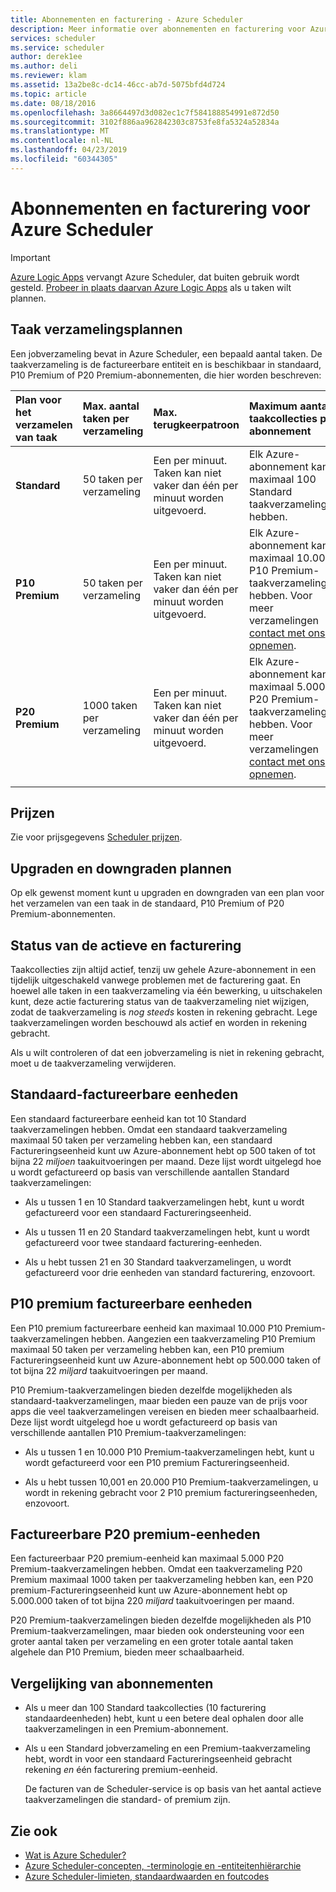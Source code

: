 ```yaml
---
title: Abonnementen en facturering - Azure Scheduler
description: Meer informatie over abonnementen en facturering voor Azure Scheduler
services: scheduler
ms.service: scheduler
author: derek1ee
ms.author: deli
ms.reviewer: klam
ms.assetid: 13a2be8c-dc14-46cc-ab7d-5075bfd4d724
ms.topic: article
ms.date: 08/18/2016
ms.openlocfilehash: 3a8664497d3d082ec1c7f584188854991e872d50
ms.sourcegitcommit: 3102f886aa962842303c8753fe8fa5324a52834a
ms.translationtype: MT
ms.contentlocale: nl-NL
ms.lasthandoff: 04/23/2019
ms.locfileid: "60344305"
---
```

# <a name="plans-and-billing-for-azure-scheduler"></a>Abonnementen en facturering voor Azure Scheduler

> [!IMPORTANT]
> [Azure Logic Apps](../logic-apps/logic-apps-overview.md) vervangt Azure Scheduler, dat buiten gebruik wordt gesteld. [Probeer in plaats daarvan Azure Logic Apps](../scheduler/migrate-from-scheduler-to-logic-apps.md) als u taken wilt plannen. 

## <a name="job-collection-plans"></a>Taak verzamelingsplannen

Een jobverzameling bevat in Azure Scheduler, een bepaald aantal taken. De taakverzameling is de factureerbare entiteit en is beschikbaar in standaard, P10 Premium of P20 Premium-abonnementen, die hier worden beschreven: 

| Plan voor het verzamelen van taak | Max. aantal taken per verzameling | Max. terugkeerpatroon | Maximum aantal taakcollecties per abonnement | Limits | 
|:--- |:--- |:--- |:--- |:--- |
| **Standard** | 50 taken per verzameling | Een per minuut. Taken kan niet vaker dan één per minuut worden uitgevoerd. | Elk Azure-abonnement kan maximaal 100 Standard taakverzamelingen hebben. | Toegang tot de volledige functieset Scheduler | 
| **P10 Premium** | 50 taken per verzameling | Een per minuut. Taken kan niet vaker dan één per minuut worden uitgevoerd. | Elk Azure-abonnement kan maximaal 10.000 P10 Premium-taakverzamelingen hebben. Voor meer verzamelingen <a href="mailto:wapteams@microsoft.com">contact met ons opnemen</a>. | Toegang tot de volledige functieset Scheduler |
| **P20 Premium** | 1000 taken per verzameling | Een per minuut. Taken kan niet vaker dan één per minuut worden uitgevoerd. | Elk Azure-abonnement kan maximaal 5.000 P20 Premium-taakverzamelingen hebben. Voor meer verzamelingen <a href="mailto:wapteams@microsoft.com">contact met ons opnemen</a>. | Toegang tot de volledige functieset Scheduler |
|||||| 

## <a name="pricing"></a>Prijzen

Zie voor prijsgegevens [Scheduler prijzen](https://azure.microsoft.com/pricing/details/scheduler/).

## <a name="upgrade-or-downgrade-plans"></a>Upgraden en downgraden plannen

Op elk gewenst moment kunt u upgraden en downgraden van een plan voor het verzamelen van een taak in de standaard, P10 Premium of P20 Premium-abonnementen.

## <a name="active-status-and-billing"></a>Status van de actieve en facturering

Taakcollecties zijn altijd actief, tenzij uw gehele Azure-abonnement in een tijdelijk uitgeschakeld vanwege problemen met de facturering gaat. En hoewel alle taken in een taakverzameling via één bewerking, u uitschakelen kunt, deze actie facturering status van de taakverzameling niet wijzigen, zodat de taakverzameling is *nog steeds* kosten in rekening gebracht. Lege taakverzamelingen worden beschouwd als actief en worden in rekening gebracht.

Als u wilt controleren of dat een jobverzameling is niet in rekening gebracht, moet u de taakverzameling verwijderen.

## <a name="standard-billable-units"></a>Standaard-factureerbare eenheden

Een standaard factureerbare eenheid kan tot 10 Standard taakverzamelingen hebben. Omdat een standaard taakverzameling maximaal 50 taken per verzameling hebben kan, een standaard Factureringseenheid kunt uw Azure-abonnement hebt op 500 taken of tot bijna 22 *miljoen* taakuitvoeringen per maand. Deze lijst wordt uitgelegd hoe u wordt gefactureerd op basis van verschillende aantallen Standard taakverzamelingen:

* Als u tussen 1 en 10 Standard taakverzamelingen hebt, kunt u wordt gefactureerd voor een standaard Factureringseenheid. 

* Als u tussen 11 en 20 Standard taakverzamelingen hebt, kunt u wordt gefactureerd voor twee standaard facturering-eenheden. 

* Als u hebt tussen 21 en 30 Standard taakverzamelingen, u wordt gefactureerd voor drie eenheden van standard facturering, enzovoort.

## <a name="p10-premium-billable-units"></a>P10 premium factureerbare eenheden

Een P10 premium factureerbare eenheid kan maximaal 10.000 P10 Premium-taakverzamelingen hebben. Aangezien een taakverzameling P10 Premium maximaal 50 taken per verzameling hebben kan, een P10 premium Factureringseenheid kunt uw Azure-abonnement hebt op 500.000 taken of tot bijna 22 *miljard* taakuitvoeringen per maand. 

P10 Premium-taakverzamelingen bieden dezelfde mogelijkheden als standaard-taakverzamelingen, maar bieden een pauze van de prijs voor apps die veel taakverzamelingen vereisen en bieden meer schaalbaarheid. Deze lijst wordt uitgelegd hoe u wordt gefactureerd op basis van verschillende aantallen P10 Premium-taakverzamelingen:

* Als u tussen 1 en 10.000 P10 Premium-taakverzamelingen hebt, kunt u wordt gefactureerd voor een P10 premium Factureringseenheid. 

* Als u hebt tussen 10,001 en 20.000 P10 Premium-taakverzamelingen, u wordt in rekening gebracht voor 2 P10 premium factureringseenheden, enzovoort.

## <a name="p20-premium-billable-units"></a>Factureerbare P20 premium-eenheden

Een factureerbaar P20 premium-eenheid kan maximaal 5.000 P20 Premium-taakverzamelingen hebben. Omdat een taakverzameling P20 Premium maximaal 1000 taken per taakverzameling hebben kan, een P20 premium-Factureringseenheid kunt uw Azure-abonnement hebt op 5.000.000 taken of tot bijna 220 *miljard* taakuitvoeringen per maand.

P20 Premium-taakverzamelingen bieden dezelfde mogelijkheden als P10 Premium-taakverzamelingen, maar bieden ook ondersteuning voor een groter aantal taken per verzameling en een groter totale aantal taken algehele dan P10 Premium, bieden meer schaalbaarheid.

## <a name="plan-comparison"></a>Vergelijking van abonnementen

* Als u meer dan 100 Standard taakcollecties (10 facturering standaardeenheden) hebt, kunt u een betere deal ophalen door alle taakverzamelingen in een Premium-abonnement.

* Als u een Standard jobverzameling en een Premium-taakverzameling hebt, wordt in voor een standaard Factureringseenheid gebracht rekening *en* één facturering premium-eenheid.

  De facturen van de Scheduler-service is op basis van het aantal actieve taakverzamelingen die standard- of premium zijn.

## <a name="see-also"></a>Zie ook

* [Wat is Azure Scheduler?](scheduler-intro.md)
* [Azure Scheduler-concepten, -terminologie en -entiteitenhiërarchie](scheduler-concepts-terms.md)
* [Azure Scheduler-limieten, standaardwaarden en foutcodes](scheduler-limits-defaults-errors.md)